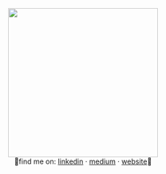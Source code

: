 <div id="header" align="center">
 <img src="https://media1.giphy.com/media/WHYuIu9WgaoZv73ksq/giphy.gif" width="300"><br>
 💛find me on: <a href="https://www.linkedin.com/in/natashapetrus/">linkedin</a> · <a href="http://medium.natashapetrus.com/">medium</a> · <a href="https://natashapetrus.com/">website</a>💛
</div>

 
<!--
**natashapetrus/natashapetrus** is a ✨ _special_ ✨ repository because its `README.md` (this file) appears on your GitHub profile.

Here are some ideas to get you started:

- 🔭 I’m currently working on ...
- 🌱 I’m currently learning ...
- 👯 I’m looking to collaborate on ...
- 🤔 I’m looking for help with ...
- 💬 Ask me about ...
- 📫 How to reach me: ...
- 😄 Pronouns: ...
- ⚡ Fun fact: ...
-->
